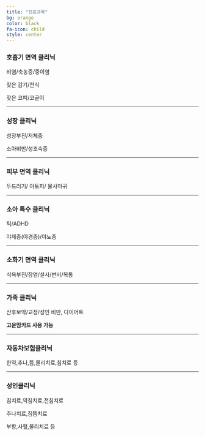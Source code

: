 ```yaml
---
title: "진료과목"
bg: orange
color: black
fa-icon: child
style: center
---
```


### **호흡기 면역 클리닉**
비염/축농증/중이염

잦은 감기/천식

잦은 코피/코골이

---

### **성장 클리닉**
성장부진/저체중

소아비만/성조숙증

---

### **피부 면역 클리닉**
두드러기/ 아토피/ 물사마귀

---

### **소아 특수 클리닉**
틱/ADHD

야제증(야경증)/야뇨증

---

### **소화기 면역 클리닉**
식욕부진/장염/설사/변비/복통

---

### **가족 클리닉**
산후보약/교정/성인 비만, 다이어트

**고운맘카드 사용 가능**

---

### **자동차보험클리닉**
한약,추나,뜸,물리치료,침치료 등

---

### **성인클리닉**
침치료,약침치료,전침치료

추나치료,침뜸치료

부항,사혈,물리치료 등
